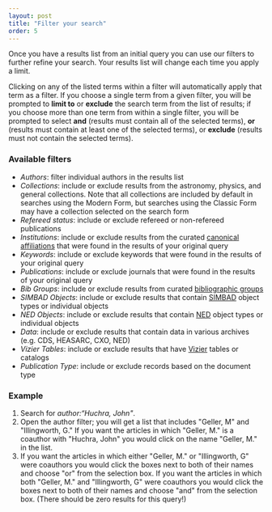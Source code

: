 ```yaml
---
layout: post
title: "Filter your search"
order: 5
---
```



Once you have a results list from an initial query you can use our filters to further refine your search.  Your results list will change each time you apply a limit.


Clicking on any of the listed terms within a filter will automatically apply that term as a filter. If you choose a single term from a given filter, you will be prompted to **limit to** or **exclude** the search term from the list of results; if you choose more than one term from within a single filter, you will be prompted to select **and** (results must contain all of the selected terms), **or** (results must contain at least one of the selected terms), or **exclude** (results must not contain the selected terms).

### Available filters
  * *Authors*: filter individual authors in the results list
  * *Collections*: include or exclude results from the astronomy, physics, and general collections. Note that all collections are included by default in searches using the Modern Form, but searches using the Classic Form may have a collection selected on the search form
  * *Refereed status*: include or exclude refereed or non-refereed publications
  * *Institutions*: include or exclude results from the curated [canonical affiliations](../../blog/affiliations-feature) that were found in the results of your original query
  * *Keywords*: include or exclude keywords that were found in the results of your original query
  * *Publications*: include or exclude journals that were found in the results of your original query
  * *Bib Groups*: include or exclude results from curated [bibliographic groups](../search/search-syntax#bibliographic-groups)
  * *SIMBAD Objects*: include or exclude results that contain [SIMBAD](http://simbad.u-strasbg.fr/simbad/) object types or individual objects
  * *NED Objects*: include or exclude results that contain [NED](https://ned.ipac.caltech.edu/) object types or individual objects
  * *Data*: include or exclude results that contain data in various archives (e.g. CDS, HEASARC, CXO, NED)
  * *Vizier Tables*: include or exclude results that have [Vizier](https://vizier.u-strasbg.fr/viz-bin/VizieR) tables or catalogs
  * *Publication Type*: include or exclude records based on the document type


### Example

1. Search for *author:&ldquo;Huchra, John"*.
2. Open the author filter; you will get a list that includes "Geller, M" and "Illingworth, G." If you want the articles in which "Geller, M." is a coauthor with "Huchra, John" you would click on the name "Geller, M." in the list.
3. If you want the articles in which either "Geller, M." or "Illingworth, G" were coauthors you would click the boxes next to both of their names and choose "or" from the selection box.
If you want the articles in which both "Geller, M." and "Illingworth, G" were coauthors you would click the boxes next to both of their names and choose "and" from the selection box. (There should be zero results for this query!)
